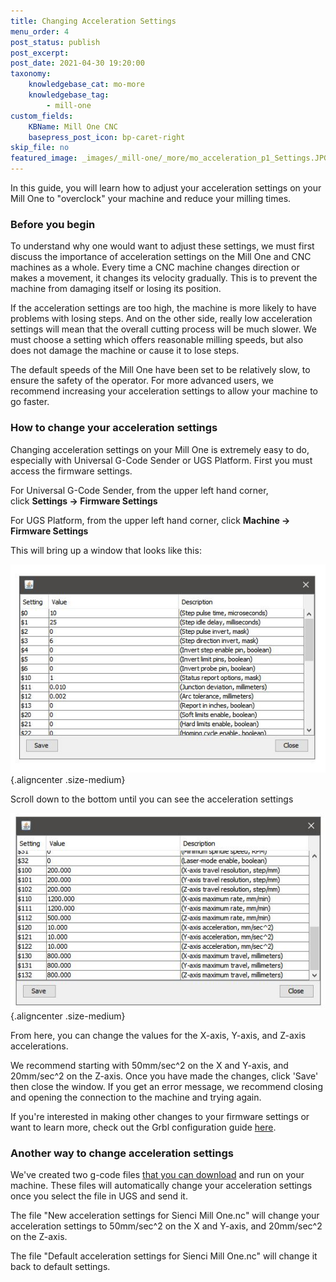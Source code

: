 ```yaml
---
title: Changing Acceleration Settings
menu_order: 4
post_status: publish
post_excerpt: 
post_date: 2021-04-30 19:20:00
taxonomy:
    knowledgebase_cat: mo-more
    knowledgebase_tag:
        - mill-one
custom_fields:
    KBName: Mill One CNC
    basepress_post_icon: bp-caret-right
skip_file: no
featured_image: _images/_mill-one/_more/mo_acceleration_p1_Settings.JPG
---
```


In this guide, you will learn how to adjust your acceleration settings on your Mill One to "overclock" your machine and reduce your milling times.

### Before you begin

To understand why one would want to adjust these settings, we must first discuss the importance of acceleration settings on the Mill One and CNC machines as a whole. Every time a CNC machine changes direction or makes a movement, it changes its velocity gradually. This is to prevent the machine from damaging itself or losing its position.

If the acceleration settings are too high, the machine is more likely to have problems with losing steps. And on the other side, really low acceleration settings will mean that the overall cutting process will be much slower. We must choose a setting which offers reasonable milling speeds, but also does not damage the machine or cause it to lose steps.

The default speeds of the Mill One have been set to be relatively slow, to ensure the safety of the operator. For more advanced users, we recommend increasing your acceleration settings to allow your machine to go faster.

### How to change your acceleration settings

Changing acceleration settings on your Mill One is extremely easy to do, especially with Universal G-Code Sender or UGS Platform. First you must access the firmware settings.

For Universal G-Code Sender, from the upper left hand corner, click <strong>Settings -&gt; Firmware Settings</strong>

For UGS Platform, from the upper left hand corner, click <strong>Machine -&gt; Firmware Settings</strong>

This will bring up a window that looks like this:

![](/_images/_mill-one/_more/mo_acceleration_p1_Settings.JPG){.aligncenter .size-medium}

Scroll down to the bottom until you can see the acceleration settings

![](/_images/_mill-one/_more/mo_acceleration_p2_ScrolledSett.JPG){.aligncenter .size-medium}

From here, you can change the values for the X-axis, Y-axis, and Z-axis accelerations.

We recommend starting with 50mm/sec^2 on the X and Y-axis, and 20mm/sec^2 on the Z-axis. Once you have made the changes, click 'Save' then close the window. If you get an error message, we recommend closing and opening the connection to the machine and trying again.

If you're interested in making other changes to your firmware settings or want to learn more, check out the Grbl configuration guide <a href="https://github.com/gnea/grbl/wiki/Grbl-v1.1-Configuration" target="_blank" rel="noopener">here</a>.

### Another way to change acceleration settings

We've created two g-code files <a href="https://resources.sienci.com/wp-content/uploads/2021/05/Acceleration-Setting-Changing-Gcode.zip">that you can download</a> and run on your machine. These files will automatically change your acceleration settings once you select the file in UGS and send it.

The file "New acceleration settings for Sienci Mill One.nc" will change your acceleration settings to 50mm/sec^2 on the X and Y-axis, and 20mm/sec^2 on the Z-axis.

The file "Default acceleration settings for Sienci Mill One.nc" will change it back to default settings.
